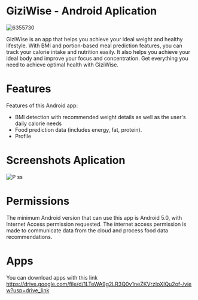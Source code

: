 # GiziWise - Android Aplication
![6355730](https://github.com/TamarillowBonaparte/Mobile/assets/125776654/03a14379-e2cd-4e4e-af40-29f2400b61c0)


GiziWise is an app that helps you achieve your ideal weight and healthy lifestyle. With BMI and portion-based meal prediction features, you can track your calorie intake and nutrition easily. It also helps you achieve your ideal body and improve your focus and concentration. Get everything you need to achieve optimal health with GiziWise.

# Features
Features of this Android app:
* BMI detection with recommended weight details as well as the user's daily calorie needs
* Food prediction data (includes energy, fat, protein).
* Profile

# Screenshots Aplication
![P ss](https://github.com/TamarillowBonaparte/Mobile/assets/125776654/88e8b1ff-faa6-448e-b95e-a51c1a0d9442)

# Permissions
The minimum Android version that can use this app is Android 5.0, with Internet Access permission requested.
The internet access permission is made to communicate data from the cloud and process food data recommendations.

# Apps
You can download apps with this link https://drive.google.com/file/d/1LTeWA9g2LR3Q0v1neZKVrzIoXIQu2of-/view?usp=drive_link
